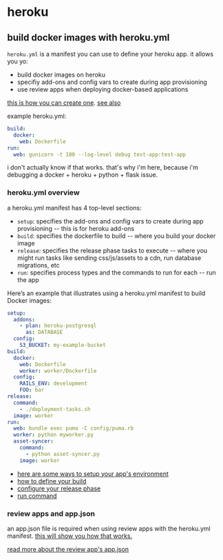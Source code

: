 # heroku

## build docker images with heroku.yml
`heroku.yml` is a manifest you can use to define your heroku app. it allows you yo:
- build docker images on heroku
- specifiy add-ons and config vars to create during app provisioning
- use review apps when deploying docker-based applications

[this is how you can create one](https://devcenter.heroku.com/articles/build-docker-images-heroku-yml#getting-started). [see also](https://github.com/datamade/how-to/blob/master/heroku/deploy-a-django-app.md#herokuyml)

example heroku.yml:
```yml
build:
  docker:
    web: Dockerfile
run:
  web: gunicorn -t 180 --log-level debug test-app:test-app
```

i don't actually know if that works. that's why i'm here, because i'm debugging a docker + heroku + python + flask issue.

### heroku.yml overview
a heroku.yml manifest has 4 top-level sections:
- `setup`: specifies the add-ons and config vars to create during app provisioning -- this is for heroku add-ons
- `build`: specifies the dockerfile to build -- where you build your docker image
- `release`: specifies the release phase tasks to execute -- where you might run tasks like sending css/js/assets to a cdn, run database migrations, etc
- `run`: specifies process types and the commands to run for each -- run the app

Here’s an example that illustrates using a heroku.yml manifest to build Docker images:

```yaml
setup:
  addons:
    - plan: heroku-postgresql
      as: DATABASE
  config:
    S3_BUCKET: my-example-bucket
build:
  docker:
    web: Dockerfile
    worker: worker/Dockerfile
  config:
    RAILS_ENV: development
    FOO: bar
release:
  command:
    - ./deployment-tasks.sh
  image: worker
run:
  web: bundle exec puma -C config/puma.rb
  worker: python myworker.py
  asset-syncer:
    command:
      - python asset-syncer.py
    image: worker
```

- [here are some ways to setup your app's environment](https://devcenter.heroku.com/articles/build-docker-images-heroku-yml#setup-defining-your-app-s-environment)
- [how to define your build](https://devcenter.heroku.com/articles/build-docker-images-heroku-yml#setup-defining-your-app-s-environment)
- [configure your release phase](https://devcenter.heroku.com/articles/build-docker-images-heroku-yml#release-configuring-release-phase)
- [run command](https://devcenter.heroku.com/articles/build-docker-images-heroku-yml#release-configuring-release-phase)

### review apps and app.json
an app.json file is required when using review apps with the heroku.yml manifest. [this will show you how that works.](https://devcenter.heroku.com/articles/build-docker-images-heroku-yml#release-configuring-release-phase)

[read more about the review app's app.json](https://devcenter.heroku.com/articles/app-json-schema)

